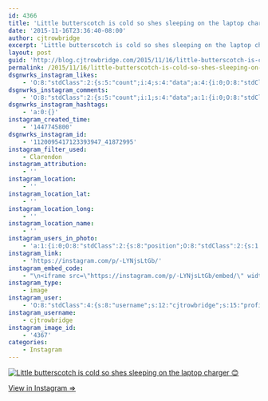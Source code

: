 ```yaml
---
id: 4366
title: 'Little butterscotch is cold so shes sleeping on the laptop charger &#x1f60a;'
date: '2015-11-16T23:36:40-08:00'
author: cjtrowbridge
excerpt: 'Little butterscotch is cold so shes sleeping on the laptop charger &#x1f60a;'
layout: post
guid: 'http://blog.cjtrowbridge.com/2015/11/16/little-butterscotch-is-cold-so-shes-sleeping-on-the-laptop-charger-%f0%9f%98%8a/'
permalink: /2015/11/16/little-butterscotch-is-cold-so-shes-sleeping-on-the-laptop-charger-%f0%9f%98%8a/
dsgnwrks_instagram_likes:
    - 'O:8:"stdClass":2:{s:5:"count";i:4;s:4:"data";a:4:{i:0;O:8:"stdClass":4:{s:8:"username";s:13:"serphos_photo";s:15:"profile_picture";s:109:"https://scontent.cdninstagram.com/hphotos-xpt1/t51.2885-19/s150x150/11910360_749259101850818_1384875259_a.jpg";s:2:"id";s:9:"780193555";s:9:"full_name";s:17:"Gabriel Rodriguez";}i:1;O:8:"stdClass":4:{s:8:"username";s:15:"brandonsherbert";s:15:"profile_picture";s:109:"https://scontent.cdninstagram.com/hphotos-xfp1/t51.2885-19/s150x150/11355852_1634021170185305_896196318_a.jpg";s:2:"id";s:9:"245963595";s:9:"full_name";s:15:"Brandon Herbert";}i:2;O:8:"stdClass":4:{s:8:"username";s:10:"stevenflys";s:15:"profile_picture";s:108:"https://scontent.cdninstagram.com/hphotos-xpf1/t51.2885-19/s150x150/11348208_924483950976894_988584281_a.jpg";s:2:"id";s:9:"529388819";s:9:"full_name";s:11:"ѕтeven c:";}i:3;O:8:"stdClass":4:{s:8:"username";s:10:"durbinat0r";s:15:"profile_picture";s:113:"https://igcdn-photos-h-a.akamaihd.net/hphotos-ak-xft1/t51.2885-19/s150x150/11850410_490394977787743_2316378_a.jpg";s:2:"id";s:10:"2183322285";s:9:"full_name";s:13:"Dakota Durbin";}}}'
dsgnwrks_instagram_comments:
    - 'O:8:"stdClass":2:{s:5:"count";i:1;s:4:"data";a:1:{i:0;O:8:"stdClass":4:{s:12:"created_time";s:10:"1447746207";s:4:"text";s:10:"I want her";s:4:"from";O:8:"stdClass":4:{s:8:"username";s:10:"icareagain";s:15:"profile_picture";s:110:"https://scontent.cdninstagram.com/hphotos-xft1/t51.2885-19/s150x150/11820640_1639576369646752_1086291495_a.jpg";s:2:"id";s:8:"27123214";s:9:"full_name";s:12:"i care again";}s:2:"id";s:19:"1120098834021535894";}}}'
dsgnwrks_instagram_hashtags:
    - 'a:0:{}'
instagram_created_time:
    - '1447745800'
dsgnwrks_instagram_id:
    - '1120095417123393947_41872995'
instagram_filter_used:
    - Clarendon
instagram_attribution:
    - ''
instagram_location:
    - ''
instagram_location_lat:
    - ''
instagram_location_long:
    - ''
instagram_location_name:
    - ''
instagram_users_in_photo:
    - 'a:1:{i:0;O:8:"stdClass":2:{s:8:"position";O:8:"stdClass":2:{s:1:"y";d:0.67430556;s:1:"x";d:0.22847222;}s:4:"user";O:8:"stdClass":4:{s:8:"username";s:10:"romothegod";s:15:"profile_picture";s:116:"https://igcdn-photos-e-a.akamaihd.net/hphotos-ak-xpa1/t51.2885-19/s150x150/11899537_849126361861724_1655431583_a.jpg";s:2:"id";s:9:"206196510";s:9:"full_name";s:10:"Jacob Romo";}}}'
instagram_link:
    - 'https://instagram.com/p/-LYNjsLtGb/'
instagram_embed_code:
    - "\n<iframe src=\"https://instagram.com/p/-LYNjsLtGb/embed/\" width=\"612\" height=\"710\" frameborder=\"0\" scrolling=\"no\" allowtransparency=\"true\" class=\"insta-image-embed\"></iframe>\n"
instagram_type:
    - image
instagram_user:
    - 'O:8:"stdClass":4:{s:8:"username";s:12:"cjtrowbridge";s:15:"profile_picture";s:109:"https://scontent.cdninstagram.com/hphotos-xat1/t51.2885-19/s150x150/12081186_1759494767611229_280555941_a.jpg";s:2:"id";s:8:"41872995";s:9:"full_name";s:13:"CJ Trowbridge";}'
instagram_username:
    - cjtrowbridge
instagram_image_id:
    - '4367'
categories:
    - Instagram
---
```


[![Little butterscotch is cold so shes sleeping on the laptop charger 😊](https://blog.cjtrowbridge.com/wp-content/uploads/2015/11/1447745800-1-1.jpg)](https://instagram.com/p/-LYNjsLtGb/)

[View in Instagram ⇒](https://instagram.com/p/-LYNjsLtGb/)